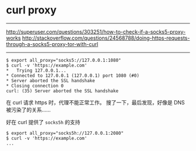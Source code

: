 # curl proxy

---

http://superuser.com/questions/303251/how-to-check-if-a-socks5-proxy-works
http://stackoverflow.com/questions/24568788/doing-https-requests-through-a-socks5-proxy-tor-with-curl

---

```
$ export all_proxy="socks5://127.0.0.1:1080"
$ curl -v 'https://example.com'
*   Trying 127.0.0.1...
* Connected to 127.0.0.1 (127.0.0.1) port 1080 (#0)
* Server aborted the SSL handshake
* Closing connection 0
curl: (35) Server aborted the SSL handshake
```

在 curl 请求 https 时，代理不能正常工作。
搜了一下，最后发现，好像是 DNS 被污染了的关系……

好在 curl 提供了 `socks5h` 的支持

```
$ export all_proxy="socks5h://127.0.0.1:2080"
$ curl -v 'https://example.com'
...
```
